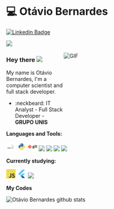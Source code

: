 # :computer: Otávio Bernardes

[![Linkedin Badge](https://img.shields.io/badge/-LinkedIn-blue?style=flat-square&logo=Linkedin&logoColor=white&link=http://www.linkedin.com/in/ot%C3%A1viobernardes/)](http://www.linkedin.com/in/ot%C3%A1viobernardes/)

![](https://visitor-badge.glitch.me/badge?page_id=otaviobernardes)

 <img align="right" alt="GIF" src="https://i.giphy.com/media/xUA7bdpLxQhsSQdyog/giphy.webp?raw=true" width="350" height="224" />

### Hey there <img  src="https://media.giphy.com/media/hvRJCLFzcasrR4ia7z/giphy.gif" width="25px">

My name is Otávio Bernardes, I'm a computer scientist and full stack developer.

- :neckbeard: IT Analyst - Full Stack Developer - **GRUPO UNIS**

**Languages and Tools:**

<code><img height="25" src="https://raw.githubusercontent.com/github/explore/80688e429a7d4ef2fca1e82350fe8e3517d3494d/topics/mysql/mysql.png"></code>
<code><img height="25" src="https://raw.githubusercontent.com/github/explore/80688e429a7d4ef2fca1e82350fe8e3517d3494d/topics/python/python.png"></code>
<code><img height="25" src="https://raw.githubusercontent.com/github/explore/80688e429a7d4ef2fca1e82350fe8e3517d3494d/topics/git/git.png"></code>
<code><img height="25" src="https://emojis.slackmojis.com/emojis/images/1598512760/10316/html-logo.png?1598512760"></code>
<code><img height="25" src="https://emojis.slackmojis.com/emojis/images/1483053857/1540/laravel.png?1483053857"></code>
<code><img height="25" src="https://emojis.slackmojis.com/emojis/images/1497185511/2411/css.jpg?1497185511"></code>
<code><img height="25" src="https://emojis.slackmojis.com/emojis/images/1475696136/1202/linux.png?1475696136"></code> 


**Currently studying:**  

<code><img height="25" src="https://raw.githubusercontent.com/github/explore/80688e429a7d4ef2fca1e82350fe8e3517d3494d/topics/javascript/javascript.png"></code>
<code><img height="25" src="https://raw.githubusercontent.com/github/explore/80688e429a7d4ef2fca1e82350fe8e3517d3494d/topics/flutter/flutter.png"></code>
<code><img height="25" src="https://camo.githubusercontent.com/48d099290b4cb2d7937bcd96e8497cf1845b54a810a6432c70cf944b60b40c77/68747470733a2f2f7261776769742e636f6d2f676f72616e67616a69632f72656163742d69636f6e732f6d61737465722f72656163742d69636f6e732e737667"></code>


**My Codes**
<p align="center<p align="center"> <img src="https://github-readme-stats.vercel.app/api?username=otaviobernardes&show_icons=true&theme=dracula&count_private=true" alt="Otávio Bernardes github stats" /> </p>
